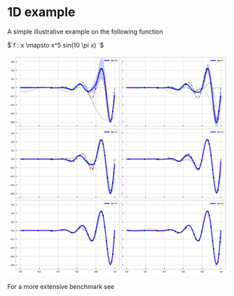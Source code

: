 
# 1D example

A simple illustrative example on the following function

$̀`f : x \mapsto  x^5 sin(10 \pi x) `$

<img src="public/example_krg.png" title="1d"/>

For a more extensive benchmark see

